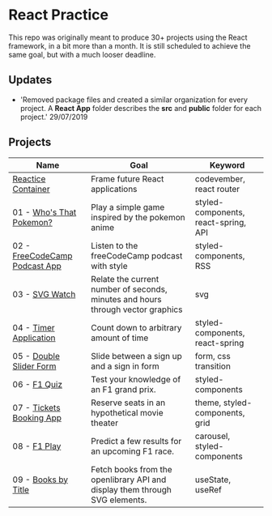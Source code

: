 # React Practice

This repo was originally meant to produce 30+ projects using the React framework, in a bit more than a month. It is still scheduled to achieve the same goal, but with a much looser deadline.

## Updates

- 'Removed package files and created a similar organization for every project. A **React App** folder describes the **src** and **public** folder for each project.' 29/07/2019

## Projects

|Name|Goal|Keyword|
|---|---|---|
|[Reactice Container](https://codepen.io/borntofrappe/full/NELLxG/)|Frame future React applications|codevember, react router|
|01 - [Who's That Pokemon?](https://codepen.io/borntofrappe/full/GwYLRw)|Play a simple game inspired by the pokemon anime|styled-components, react-spring, API|
|02 - [FreeCodeCamp Podcast App](https://codepen.io/borntofrappe/full/yGbpMm)|Listen to the freeCodeCamp podcast with style|styled-components, RSS|
|03 - [SVG Watch](https://codepen.io/borntofrappe/full/ebRVJd)|Relate the current number of seconds, minutes and hours through vector graphics|svg|
|04 - [Timer Application](https://codepen.io/borntofrappe/full/dwVZRQ)|Count down to arbitrary amount of time|styled-components, react-spring|
|05 - [Double Slider Form](https://codepen.io/borntofrappe/full/OGyJbm)|Slide between a sign up and a sign in form|form, css transition|
|06 - [F1 Quiz](https://codepen.io/borntofrappe/full/pBeMzz)|Test your knowledge of an F1 grand prix.|styled-components|
|07 - [Tickets Booking App](https://codepen.io/borntofrappe/full/byqqKY)|Reserve seats in an hypothetical movie theater|theme, styled-components, grid|
|08 - [F1 Play](https://codepen.io/borntofrappe/full/dBpVbB)|Predict a few results for an upcoming F1 race.|carousel, styled-components|
|09 - [Books by Title](https://codepen.io/borntofrappe/full/JgWdZd)|Fetch books from the openlibrary API and display them through SVG elements.|useState, useRef|